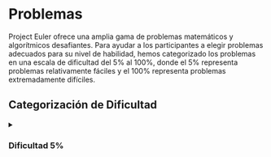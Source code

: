 # Problemas
Project Euler ofrece una amplia gama de problemas matemáticos y algorítmicos desafiantes. Para ayudar a los participantes a elegir problemas adecuados para su nivel de habilidad, hemos categorizado los problemas en una escala de dificultad del 5% al 100%, donde el 5% representa problemas relativamente fáciles y el 100% representa problemas extremadamente difíciles.

## Categorización de Dificultad

<details>
  <summary><h3>Dificultad 5%</h3></summary>

Problemas introductorios y conceptuales.
Diseñados para familiarizar a los principiantes con conceptos matemáticos y algorítmicos básicos.

- [Problema 1: Multiplos de 3 o 5](problema0001)
- [Problema 2: Números pares de Fibonacci](problema0002)
- [Problema 3: Factor primo más grande](problema0003)
- [Problema 4: Producto palíndromo más grande](problema0004)
- [Problema 5: Múltiplo más pequeño](problema0005)
- [Problema 6: Diferencia de suma cuadrada](problema0006)
- [Problema 7: El número primo 10001](problema0007)

</details>
